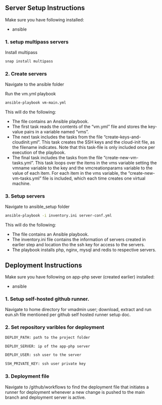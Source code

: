 
## Server Setup Instructions
Make sure you have following installed:
- ansible

### 1. setup multipass servers

Install multipass
```bash
snap install multipass
```

### 2. Create servers

Navigate to the ansible folder 

Run the vm.yml playbook
```bash
ansible-playbook vm-main.yml
```
This will do the following:
- The file contains an Ansible playbook.
- The first task reads the contents of the “vm.yml” file and stores the key-value pairs in a variable named “vms”.
- The next task includes the tasks from the file “create-keys-and-cloudinit.yml”. This task creates the SSH keys and the cloud-init file, as the filename indicates. Note that this task-file is only included once per execution of the playbook.
- The final task includes the tasks from the file “create-new-vm-tasks.yml”. This task loops over the items in the vms variable setting the vmname variable to the key and the vmcreationparams variable to the value of each item. For each item in the vms variable, the “create-new-vm-tasks.yml” file is included, which each time creates one virtual machine.


### 3. Setup servers

Navigate to ansible_setup folder
```bash
ansible-playbook -i inventory.ini server-conf.yml
```
This will do the following:
- The file contains an Ansible playbook.
- The inventory.ini file contains the information of servers created in earlier step and location tho the ssh key for access to the servers.
- The playbook installs php, nginx, mysql and redis to respective servers. 



## Deployment Instructions
Make sure you have following on app-php sever (created earlier) installed:
- ansible

### 1. Setup self-hosted github runner.

Navigate to home directory for vmadmin user; download, extract and run eun.sh file mentioned per github self hosted runner setup doc.

### 2. Set repository varibles for deployment

```bash
DEPLOY_PATH: path to the project folder

DEPLOY_SERVER: ip of the app-php server

DEPLOY_USER: ssh user to the server

SSH_PRIVATE_KEY: ssh user private key
```

### 3. Deployment file

Navigate to /github/workflows to find the deployment file that initiates a runner for deployment whenever a new change is pushed to the main branch and deployment server is active. 
